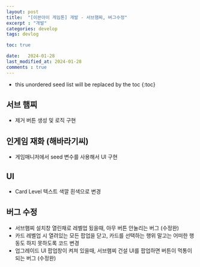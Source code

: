 ```yaml
---
layout: post
title:  "[이븐아이 게임톤] 개발 - 서브햄찌, 버그수정"
excerpt : "개발"
categories: develop
tags: devlog

toc: true

date:   2024-01-28
last_modified_at: 2024-01-28
comments : true
---
```


* this unordered seed list will be replaced by the toc
{:toc}  

## 서브 햄찌
  - 제거 버튼 생성 및 로직 구현

## 인게임 재화 (해바라기씨)
  - 게임매니저에서 seed 변수를 사용해서 UI 구현

## UI
  - Card Level 텍스트 색깔 흰색으로 변경
  
## 버그 수정
  - 서브햄찌 설치창 열린채로 레벨업 됬을때, 아무 버튼 안눌리는 버그 (수정완)
  - 카드 레벨업 시 열려있는 모든 팝업을 닫고, 카드를 선택하는 행위 말고는 어떠한 행동도 하지 못하도록 코드 변경
  - 업그레이드 UI 팝업창이 켜져 있을때, 서브햄찌 건설 UI를 팝업하면 버튼이 먹통이되는 버그 (수정완)